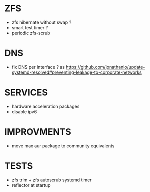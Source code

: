 # ZFS
- zfs hibernate without swap ?
- smart test timer ?
- periodic zfs-scrub

# DNS
- fix DNS per interface ? as https://github.com/jonathanio/update-systemd-resolved#preventing-leakage-to-corporate-networks

# SERVICES
- hardware acceleration packages
- disable ipv6

# IMPROVMENTS
- move max aur package to community equivalents

# TESTS
- zfs trim + zfs autoscrub systemd timer
- reflector at startup
